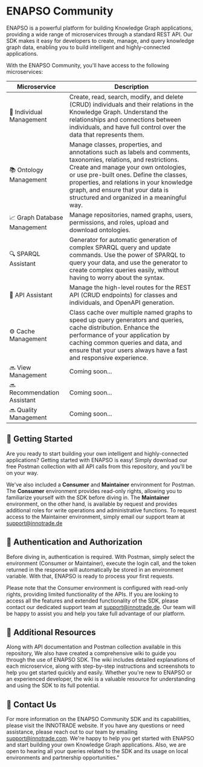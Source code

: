 # ENAPSO Community

ENAPSO is a powerful platform for building Knowledge Graph applications, providing a wide range of microservices through a standard REST API. Our SDK makes it easy for developers to create, manage, and query knowledge graph data, enabling you to build intelligent and highly-connected applications.

With the ENAPSO Community, you'll have access to the following microservices:

| Microservice    | Description                                                                                                                                                                                                                                                                                                                                                                                   |
|-----------------|-----------------------------------------------------------------------------------------------------------------------------------------------------------------------------------------------------------------------------------------------------------------------------------------------------------------------------------------------------------------------------------|
| 👤 Individual Management | Create, read, search, modify, and delete (CRUD) individuals and their relations in the Knowledge Graph. Understand the relationships and connections between individuals, and have full control over the data that represents them.                                                                                                                                                                                                                                                                                        |
| 📚 Ontology Management  | Manage classes, properties, and annotations such as labels and comments, taxonomies, relations, and restrictions. Create and manage your own ontologies, or use pre-built ones. Define the classes, properties, and relations in your knowledge graph, and ensure that your data is structured and organized in a meaningful way.                                                                                                                                                                                                                                                                                |
| 📈 Graph Database Management | Manage repositories, named graphs, users, permissions, and roles, upload and download ontologies.                                                                                                                                                                                                                                                                                                              |
| 🔍 SPARQL Assistant    | Generator for automatic generation of complex SPARQL query and update commands. Use the power of SPARQL to query your data, and use the generator to create complex queries easily, without having to worry about the syntax.                                                                                                                                                                                                                                                                                                                                                    |
| 🔧 API Assistant       | Manage the high-level routes for the REST API (CRUD endpoints) for classes and individuals, and OpenAPI generation.                                                                                                                                                                                                                                                                                   |
| ⚙️ Cache Management    | Class cache over multiple named graphs to speed up query generators and queries, cache distribution. Enhance the performance of your application by caching common queries and data, and ensure that your users always have a fast and responsive experience.                                                                                                                                                                                                                                                                                                     |
| 🔜 View Management    | Coming soon...                                                                                                                                                                                                                                                                                                      |
| 🔜 Recommendation Assistant    | Coming soon...                                                                                                                                                                                                                                                                                                         |
|🔜  Quality Management    | Coming soon...                                                                                                                                                                                                                                                                                                        |


## 🚀 Getting Started
Are you ready to start building your own intelligent and highly-connected applications? Getting started with ENAPSO is easy! Simply download our free Postman collection with all API calls from this repository, and you'll be on your way.

We've also included a **Consumer** and **Maintainer** environment for Postman. The **Consumer** environment provides read-only rights, allowing you to familiarize yourself with the SDK before diving in. The **Maintainer** environment, on the other hand, is available by request and provides additional roles for write operations and administrative functions. To request access to the Maintainer environment, simply email our support team at support@innotrade.de


## 🔑 Authentication and Authorization
Before diving in, authentication is required. With Postman, simply select the environment (Consumer or Maintainer), execute the login call, and the token returned in the response will automatically be stored in an environment variable. With that, ENAPSO is ready to process your first requests.

Please note that the Consumer environment is configured with read-only rights, providing limited functionality of the APIs. If you are looking to access all the features and extended functionality of the SDK, please contact our dedicated support team at support@innotrade.de. Our team will be happy to assist you and help you take full advantage of our platform.


## 📙 Additional Resources
Along with API documentation and Postman collection available in this repository, We also have created a comprehensive wiki to guide you through the use of ENAPSO SDK. The wiki includes detailed explanations of each microservice, along with step-by-step instructions and screenshots to help you get started quickly and easily. Whether you're new to ENAPSO or an experienced developer, the wiki is a valuable resource for understanding and using the SDK to its full potential.

## 📧 Contact Us
For more information on the ENAPSO Community SDK and its capabilities, please visit the INNOTRADE website. If you have any questions or need assistance, please reach out to our team by emailing support@innotrade.com. We're happy to help you get started with ENAPSO and start building your own Knowledge Graph applications. Also, we are open to hearing all your queries related to the SDK and its usage on local environments and partnership opportunities."

